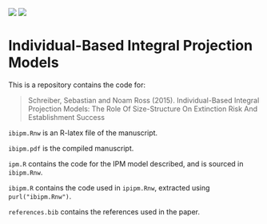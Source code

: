 [![](https://img.shields.io/packagist/l/doctrine/orm.svg)](https://github.com/noamross/ibipm/blob/master/LICENSE.md)
[![](https://licensebuttons.net/l/by/3.0/80x15.png)](https://github.com/noamross/ibipm/blob/master/LICENSE.md)

# Individual-Based Integral Projection Models

This is a repository contains the code for:

> Schreiber, Sebastian and Noam Ross (2015). Individual-Based Integral Projection
Models: The Role Of Size-Structure On Extinction Risk And Establishment
Success

`ibipm.Rnw` is an R-latex file of the manuscript.

`ibipm.pdf` is the compiled manuscript.

`ipm.R` contains the code for the IPM model described, and is sourced in
`ibipm.Rnw`.

`ibipm.R` contains the code used in `ipipm.Rnw`, extracted using `purl("ibipm.Rnw")`.

`references.bib` contains the references used in the paper.
